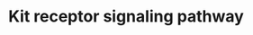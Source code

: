 ---
annotations:
- type: Pathway Ontology
  value: cytokine mediated signaling pathway
- type: Pathway Ontology
  value: Stem Cell Factor signaling pathway
authors:
- A.Pandey
- MaintBot
- Khanspers
- MartijnVanIersel
- NetPath
- Ddigles
- Mkutmon
- Egonw
- L Dupuis
- Eweitz
description: 'Kit is a cytokine receptor that belongs to the type III receptor tyrosine
  kinase family. It is structurally similar to platelet-derived growth factor recpetors
  (PDGFRs), colony stimulating factor-1 receptor and fms-like tyrosine kinase. Kit
  signaling is plays important role in a number of physiological processes including
  erythropoiesis, lymphopoiesis, mast cell development and function, megakaryopoiesis,
  gametogenesis and melanogenesis. Sequence alterations in the c-kit gene are found
  to be associated with different cancers including hematopoietic malignancies, gastrointestinal
  stromal tumors, germ cell tumors, small-cell lung cancer and pancreatic cancer.
  The primary ligand for kit receptor is stem cell factor (SCF). It is also known
  as Kit ligand, steel factor or mast cell growth factor. SCF is a glycosylated, non-covalent
  homodimer. Alternative splicing and proteolytic cleavage results in soluble and
  membrane bound forms of the protein. that binds to two KIT monomers. Binding of
  SCF to KIT results in the dimerization of the receptor and its autophsphorylation.
  The residues that are known to get phosphorylated upon ligand binding include Tyr568,
  Tyr570, Tyr703, Tyr721, Tyr730, Tyr823, Tyr 900 and Tyr936. Signaling events downstream
  of the KIT receptor are well studied. Among the signaling cascades that are activated
  are the Ras/Raf/MEK/MAPK and the PI3K/AKT/RPS6K pathways. KIT stimulation is also
  known to activate the JAK/STAT and PLC/PKC signaling pathways. Among the other key
  proteins that are regulated by KIT are the kinases BTK, TEC, LYN, SRC, FYN and JNK.
  Regulation of KIT receptor tyrosine kinase occurs through many mechanisms. Activated
  KIT receptors are degraded via CBL, a E3 ubiquitin-protein ligase. CBL induces the
  degradation of the receptor via the proteasome or lysosome. KIT can also be dephosphorylated
  and inactivated by the protein tyrosine phosphatase Shp1. Also, activation of protein
  kinase C results in a negative feedback loop, wherein it phosphorylates specific
  serine residues leading to the inactivation of KIT.     Please access this pathway
  at [http://www.netpath.org/netslim/kit_pathway.html NetSlim] database.  If you use
  this pathway, please cite the following paper: Kandasamy, K., Mohan, S. S., Raju,
  R., Keerthikumar, S., Kumar, G. S. S., Venugopal, A. K., Telikicherla, D., Navarro,
  J. D., Mathivanan, S., Pecquet, C., Gollapudi, S. K., Tattikota, S. G., Mohan, S.,
  Padhukasahasram, H., Subbannayya, Y., Goel, R., Jacob, H. K. C., Zhong, J., Sekhar,
  R., Nanjappa, V., Balakrishnan, L., Subbaiah, R., Ramachandra, Y. L., Rahiman, B.
  A., Prasad, T. S. K., Lin, J., Houtman, J. C. D., Desiderio, S., Renauld, J., Constantinescu,
  S. N., Ohara, O., Hirano, T., Kubo, M., Singh, S., Khatri, P., Draghici, S., Bader,
  G. D., Sander, C., Leonard, W. J. and Pandey, A. (2010). NetPath: A public resource
  of curated signal transduction pathways. <i>Genome Biology</i>. 11:R3.'
last-edited: 2021-12-23
organisms:
- Homo sapiens
redirect_from:
- /index.php/Pathway:WP304
- /instance/WP304
schema-jsonld:
- '@context': https://schema.org/
  '@id': https://wikipathways.github.io/pathways/WP304.html
  '@type': Dataset
  creator:
    '@type': Organization
    name: WikiPathways
  description: 'Kit is a cytokine receptor that belongs to the type III receptor tyrosine
    kinase family. It is structurally similar to platelet-derived growth factor recpetors
    (PDGFRs), colony stimulating factor-1 receptor and fms-like tyrosine kinase. Kit
    signaling is plays important role in a number of physiological processes including
    erythropoiesis, lymphopoiesis, mast cell development and function, megakaryopoiesis,
    gametogenesis and melanogenesis. Sequence alterations in the c-kit gene are found
    to be associated with different cancers including hematopoietic malignancies,
    gastrointestinal stromal tumors, germ cell tumors, small-cell lung cancer and
    pancreatic cancer. The primary ligand for kit receptor is stem cell factor (SCF).
    It is also known as Kit ligand, steel factor or mast cell growth factor. SCF is
    a glycosylated, non-covalent homodimer. Alternative splicing and proteolytic cleavage
    results in soluble and membrane bound forms of the protein. that binds to two
    KIT monomers. Binding of SCF to KIT results in the dimerization of the receptor
    and its autophsphorylation. The residues that are known to get phosphorylated
    upon ligand binding include Tyr568, Tyr570, Tyr703, Tyr721, Tyr730, Tyr823, Tyr
    900 and Tyr936. Signaling events downstream of the KIT receptor are well studied.
    Among the signaling cascades that are activated are the Ras/Raf/MEK/MAPK and the
    PI3K/AKT/RPS6K pathways. KIT stimulation is also known to activate the JAK/STAT
    and PLC/PKC signaling pathways. Among the other key proteins that are regulated
    by KIT are the kinases BTK, TEC, LYN, SRC, FYN and JNK. Regulation of KIT receptor
    tyrosine kinase occurs through many mechanisms. Activated KIT receptors are degraded
    via CBL, a E3 ubiquitin-protein ligase. CBL induces the degradation of the receptor
    via the proteasome or lysosome. KIT can also be dephosphorylated and inactivated
    by the protein tyrosine phosphatase Shp1. Also, activation of protein kinase C
    results in a negative feedback loop, wherein it phosphorylates specific serine
    residues leading to the inactivation of KIT.     Please access this pathway at
    [http://www.netpath.org/netslim/kit_pathway.html NetSlim] database.  If you use
    this pathway, please cite the following paper: Kandasamy, K., Mohan, S. S., Raju,
    R., Keerthikumar, S., Kumar, G. S. S., Venugopal, A. K., Telikicherla, D., Navarro,
    J. D., Mathivanan, S., Pecquet, C., Gollapudi, S. K., Tattikota, S. G., Mohan,
    S., Padhukasahasram, H., Subbannayya, Y., Goel, R., Jacob, H. K. C., Zhong, J.,
    Sekhar, R., Nanjappa, V., Balakrishnan, L., Subbaiah, R., Ramachandra, Y. L.,
    Rahiman, B. A., Prasad, T. S. K., Lin, J., Houtman, J. C. D., Desiderio, S., Renauld,
    J., Constantinescu, S. N., Ohara, O., Hirano, T., Kubo, M., Singh, S., Khatri,
    P., Draghici, S., Bader, G. D., Sander, C., Leonard, W. J. and Pandey, A. (2010).
    NetPath: A public resource of curated signal transduction pathways. <i>Genome
    Biology</i>. 11:R3.'
  keywords:
  - SH2B2
  - MAPK8
  - MAPK3
  - SOCS6
  - STAT5B
  - JAK2
  - GRB10
  - SNAI1
  - RPS6KA3
  - MAP2K1
  - FOXO3A
  - GRB2
  - HRAS
  - MITF
  - BCL2
  - MAPK14
  - PLCG1
  - MAP2K2
  - INPP5D
  - LYN
  - STAT5A
  - VAV1
  - PIK3R1
  - SRC
  - KIT
  - KITLG
  - PRKCA
  - SHC1
  - STAT3
  - CRKL
  - DOK1
  - BAD
  - SOCS1
  - FYN
  - AKT1
  - RAF1
  - FOS
  - JUNB
  - TBX2
  - GAB2
  - TEC
  - GRB7
  - MTOR
  - PTPN6
  - PTPN11
  - MAPK1
  - CRK
  - RPS6KB1
  - SNAI2
  - SOS1
  - STAT1
  - RPS6KA1
  - MATK
  - PRKCB1
  - CBL
  - RPS6
  - PIK3R2
  - BTK
  - EP300
  license: CC0
  name: Kit receptor signaling pathway
seo: CreativeWork
title: Kit receptor signaling pathway
wpid: WP304
---